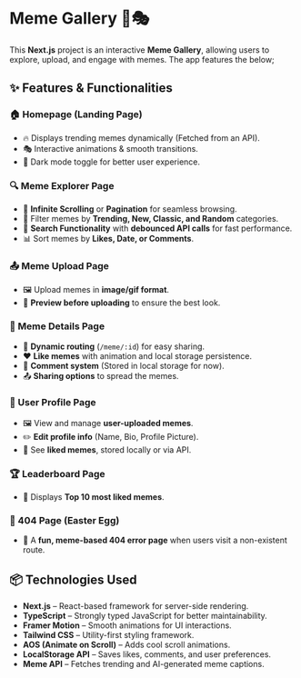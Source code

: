 # Meme Gallery 📸🎭

This **Next.js** project is an interactive **Meme Gallery**, allowing users to explore, upload, and engage with memes. The app features the below;

## ✨ Features & Functionalities

### 🏠 Homepage (Landing Page)
- 🔥 Displays trending memes dynamically (Fetched from an API).
- 🎭 Interactive animations & smooth transitions.
- 🌙 Dark mode toggle for better user experience.

### 🔍 Meme Explorer Page
- 🔄 **Infinite Scrolling** or **Pagination** for seamless browsing.
- 📂 Filter memes by **Trending, New, Classic, and Random** categories.
- 🔎 **Search Functionality** with **debounced API calls** for fast performance.
- 📊 Sort memes by **Likes, Date, or Comments**.

### 📤 Meme Upload Page
- 🖼 Upload memes in **image/gif format**.
- 👀 **Preview before uploading** to ensure the best look.

### 📄 Meme Details Page
- 🔗 **Dynamic routing** (`/meme/:id`) for easy sharing.
- ❤️ **Like memes** with animation and local storage persistence.
- 💬 **Comment system** (Stored in local storage for now).
- 📤 **Sharing options** to spread the memes.

### 👤 User Profile Page
- 🖼 View and manage **user-uploaded memes**.
- ✏️ **Edit profile info** (Name, Bio, Profile Picture).
- 📌 See **liked memes**, stored locally or via API.

### 🏆 Leaderboard Page
- 🏅 Displays **Top 10 most liked memes**.

### 🐣 404 Page (Easter Egg)
- 🤣 A **fun, meme-based 404 error page** when users visit a non-existent route.

## 📦 Technologies Used

- **Next.js** – React-based framework for server-side rendering.
- **TypeScript** – Strongly typed JavaScript for better maintainability.
- **Framer Motion** – Smooth animations for UI interactions.
- **Tailwind CSS** – Utility-first styling framework.
- **AOS (Animate on Scroll)** – Adds cool scroll animations.
- **LocalStorage API** – Saves likes, comments, and user preferences.
- **Meme API** – Fetches trending and AI-generated meme captions.
